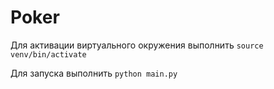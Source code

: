 # Poker

Для активации виртуального окружения выполнить `source venv/bin/activate`

Для запуска выполнить `python main.py`

